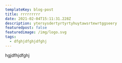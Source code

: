 ```yaml
---
templateKey: blog-post
title: rrrrrrrrr
date: 2021-02-04T15:11:31.228Z
description: ytersysdertyrtyrtyhuytawsrtewrtggseery
featuredpost: false
featuredimage: /img/logo.svg
tags:
  - dfghjdfghjdfghj
---
```

hgjdfhjdfghj